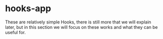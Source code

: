 # hooks-app
These are relatively simple Hooks, there is still more that we will explain later, but in this section we will focus on these works and what they can be useful for.
